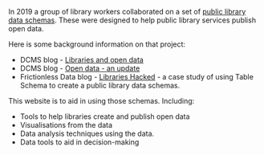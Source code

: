 In 2019 a group of library workers collaborated on a set of [public library data schemas](https://schema.librarydata.uk/). These were designed to help public library services publish open data.

Here is some background information on that project:

- DCMS blog - [Libraries and open data](https://dcmslibraries.blog.gov.uk/2019/09/06/libraries-and-open-data/)
- DCMS blog - [Open data - an update](https://dcmslibraries.blog.gov.uk/2020/08/03/library-open-data-an-update/)
- Frictionless Data blog - [Libraries Hacked](https://frictionlessdata.io/blog/2022/02/07/libraries-hacked/#schemas-and-frictionless-data) - a case study of using Table Schema to create a public library data schemas.

This website is to aid in using those schemas. Including:

- Tools to help libraries create and publish open data
- Visualisations from the data
- Data analysis techniques using the data.
- Data tools to aid in decision-making
